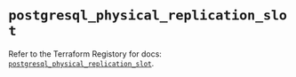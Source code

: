 # `postgresql_physical_replication_slot`

Refer to the Terraform Registory for docs: [`postgresql_physical_replication_slot`](https://registry.terraform.io/providers/cyrilgdn/postgresql/1.21.0/docs/resources/physical_replication_slot).
